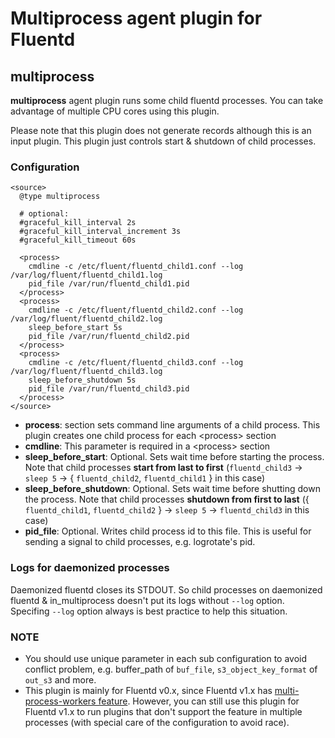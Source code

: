 # Multiprocess agent plugin for Fluentd

## multiprocess

**multiprocess** agent plugin runs some child fluentd processes.
You can take advantage of multiple CPU cores using this plugin.

Please note that this plugin does not generate records although this is an input plugin.
This plugin just controls start & shutdown of child processes.


### Configuration

    <source>
      @type multiprocess

      # optional:
      #graceful_kill_interval 2s
      #graceful_kill_interval_increment 3s
      #graceful_kill_timeout 60s

      <process>
        cmdline -c /etc/fluent/fluentd_child1.conf --log /var/log/fluent/fluentd_child1.log
        pid_file /var/run/fluentd_child1.pid
      </process>
      <process>
        cmdline -c /etc/fluent/fluentd_child2.conf --log /var/log/fluent/fluentd_child2.log
        sleep_before_start 5s
        pid_file /var/run/fluentd_child2.pid
      </process>
      <process>
        cmdline -c /etc/fluent/fluentd_child3.conf --log /var/log/fluent/fluentd_child3.log
        sleep_before_shutdown 5s
        pid_file /var/run/fluentd_child3.pid
      </process>
    </source>

- **process**: section sets command line arguments of a child process. This plugin creates one child process for each \<process\> section
- **cmdline**: This parameter is required in a \<process\> section
- **sleep\_before\_start**: Optional. Sets wait time before starting the process. Note that child processes **start from last to first** (`fluentd_child3` -\> `sleep 5` -\> { `fluentd_child2`, `fluentd_child1` } in this case)
- **sleep\_before\_shutdown**: Optional. Sets wait time before shutting down the process. Note that child processes **shutdown from first to last** ({ `fluentd_child1`, `fluentd_child2` } -\> `sleep 5` -> `fluentd_child3` in this case)
- **pid_file**: Optional. Writes child process id to this file. This is useful for sending a signal to child processes, e.g. logrotate's  pid.

### Logs for daemonized processes

Daemonized fluentd closes its STDOUT. So child processes on daemonized fluentd & in_multiprocess doesn't put its logs without `--log` option. Specifing `--log` option always is best practice to help this situation.

### NOTE

* You should use unique parameter in each sub configuration to avoid conflict problem, e.g. buffer_path of `buf_file`, `s3_object_key_format` of `out_s3` and more.
* This plugin is mainly for Fluentd v0.x, since Fluentd v1.x has [multi-process-workers feature](https://docs.fluentd.org/deployment/multi-process-workers).
However, you can still use this plugin for Fluentd v1.x to run plugins that don't support the feature in multiple processes (with special care of the configuration to avoid race).

